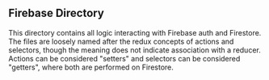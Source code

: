 ## Firebase Directory

This directory contains all logic interacting with Firebase auth and Firestore. The files are loosely named after the redux concepts of actions and selectors, though the meaning does not indicate association with a reducer. Actions can be considered "setters" and selectors can be considered "getters", where both are performed on Firestore.
